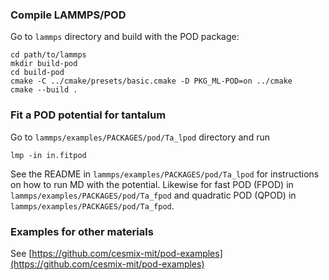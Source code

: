 ### Compile LAMMPS/POD 

Go to `lammps` directory and build with the POD package:

    cd path/to/lammps
    mkdir build-pod
    cd build-pod
    cmake -C ../cmake/presets/basic.cmake -D PKG_ML-POD=on ../cmake
    cmake --build .

### Fit a POD potential for tantalum

Go to `lammps/examples/PACKAGES/pod/Ta_lpod` directory and run 

    lmp -in in.fitpod

See the README in `lammps/examples/PACKAGES/pod/Ta_lpod` for instructions on how to run MD with the potential. Likewise 
for fast POD (FPOD) in `lammps/examples/PACKAGES/pod/Ta_fpod` and quadratic POD (QPOD) in 
`lammps/examples/PACKAGES/pod/Ta_fpod`.

### Examples for other materials

See [https://github.com/cesmix-mit/pod-examples](https://github.com/cesmix-mit/pod-examples)
